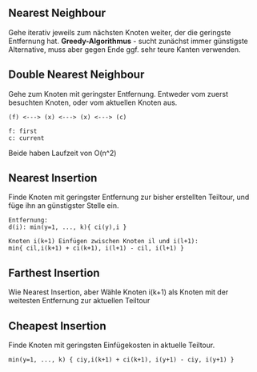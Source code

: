## Nearest Neighbour
Gehe iterativ jeweils zum nächsten Knoten weiter, der die geringste Entfernung hat.
**Greedy-Algorithmus** - sucht zunächst immer günstigste Alternative, muss aber gegen Ende ggf. sehr teure Kanten verwenden.

## Double Nearest Neighbour
Gehe zum Knoten mit geringster Entfernung. Entweder vom zuerst besuchten Knoten, oder vom aktuellen Knoten aus.
```
(f) <---> (x) <---> (x) <---> (c)

f: first
c: current
```

Beide haben Laufzeit von O(n^2)

## Nearest Insertion
Finde Knoten mit geringster Entfernung zur bisher erstellten Teiltour, und füge ihn an günstigster Stelle ein.

```
Entfernung:
d(i): min(y=1, ..., k){ ci(y),i }

Knoten i(k+1) Einfügen zwischen Knoten il und i(l+1):
min{ cil,i(k+1) + ci(k+1), i(l+1) - cil, i(l+1) }
```

## Farthest Insertion
Wie Nearest Insertion, aber Wähle Knoten i(k+1) als Knoten mit der weitesten Entfernung zur aktuellen Teiltour

## Cheapest Insertion
Finde Knoten mit geringsten Einfügekosten in aktuelle Teiltour.

```
min(y=1, ..., k) { ciy,i(k+1) + ci(k+1), i(y+1) - ciy, i(y+1) }
```